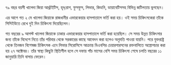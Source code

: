 ৭৯ বছর বয়সী খালেদা জিয়া আর্থ্রাইটিস, হৃদ্‌রোগ, ফুসফুস, লিভার, কিডনি, ডায়াবেটিসসহ বিভিন্ন জটিলতায় ভুগছেন।

এর আগে গত ২ মে খালেদা জিয়াকে রাজধানীর এভারকেয়ার হাসপাতালে ভর্তি করা হয়। ওই সময় চিকিৎসকেরা তাঁকে সিসিইউতে রেখে দুই দিন চিকিৎসা দিয়েছিলেন।

গত বছরের ৯ আগস্ট খালেদা জিয়াকে ঢাকার এভারকেয়ার হাসপাতালে ভর্তি করা হয়েছিল। সে সময় উন্নত চিকিৎসার জন্য তাঁকে বিদেশে নিতে তাঁর পরিবার থেকে সরকারের কাছে আবেদন করা হলেও অনুমতি পাওয়া যায়নি। পরে যুক্তরাষ্ট্র থেকে তিনজন বিশেষজ্ঞ চিকিৎসক এনে লিভার সিরোসিসে আক্রান্ত বিএনপির চেয়ারপারসনের রক্তনালিতে অস্ত্রোপচার করা হয় ২৭ অক্টোবর। তাঁর স্বাস্থ্য কিছুটা স্থিতিশীল হলে সে দফায় পাঁচ মাসের বেশি সময় চিকিৎসা শেষে চলতি বছরের ১১ জানুয়ারি তিনি বাসায় ফেরেন।
